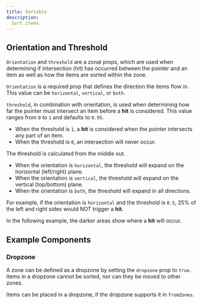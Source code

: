 ```yaml
---
title: Sortable
description:
  Sort items.
---
```


<script>
    import { Preview } from '$docs/components'
    export let snippets
    export let previews
</script>


<Preview code={snippets.grid}>
    <svelte:component this={previews.grid} />
</Preview>

## Orientation and Threshold

`Orientation` and `threshold` are a zonal props, which are used when determining if intersection (hit) has occurred between the pointer and an item as well as how the items are sorted within the zone.

`Orientation` is a required prop that defines the direction the items flow in. This value can be `horizontal`, `vertical`, or `both`.

`threshold`, in combination with orientation, is used when determining how far the pointer must intersect an item before a __hit__ is considered. This value ranges from `0` to `1` and defaults to `0.95`.

  - When the threshold is `1`, a __hit__ is considered when the pointer intersects any part of an item. 
  - When the threshold is `0`, an intersection will never occur.

The threshold is calculated from the middle out. 

- When the orientation is `horizontal`, the threshold will expand on the horizontal (left/right) plane. 
- When the orientation is `vertical`, the threshold will expand on the vertical (top/bottom) plane. 
- When the orientation is `both`, the threshold will expand in all directions.

For example, if the orientation is `horizontal` and the threshold is `0.5`, 25% of the left and right sides would NOT trigger a __hit__.

In the following example, the darker areas show where a __hit__ will occur.

<Preview code={snippets.threshold}>
    <svelte:component this={previews.threshold} />
</Preview>

## Example Components

### Dropzone

A zone can be defined as a dropzone by setting the `dropzone` prop to `true`. Items in a dropzone cannot be sorted, nor can they be moved to other zones.

Items can be placed in a dropzone, if the dropzone supports it in `fromZones`.

<Preview code={snippets.dropzone}>
    <svelte:component this={previews.dropzone} />
</Preview>